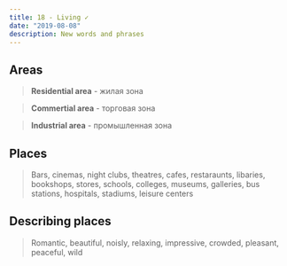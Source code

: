 ```yaml
---
title: 18 - Living ✓
date: "2019-08-08"
description: New words and phrases
---
```


## Areas
> **Residential area** - жилая зона

> **Commertial area** - торговая зона

> **Industrial area** - промышленная зона

## Places
> Bars, cinemas, night clubs, theatres, cafes, restaraunts, libaries, bookshops, stores, schools, colleges, museums, galleries, bus stations, hospitals, stadiums, leisure centers

## Describing places
> Romantic, beautiful, noisly, relaxing, impressive, crowded, pleasant, peaceful, wild